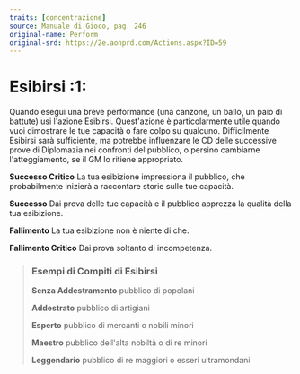 ```yaml
---
traits: [concentrazione]
source: Manuale di Gioco, pag. 246
original-name: Perform
original-srd: https://2e.aonprd.com/Actions.aspx?ID=59
---
```


# Esibirsi :1:

Quando esegui una breve performance (una canzone, un ballo, un paio di battute)
usi l'azione Esibirsi. Quest'azione è particolarmente utile quando vuoi
dimostrare le tue capacità o fare colpo su qualcuno. Difficilmente Esibirsi sarà
sufficiente, ma potrebbe influenzare le CD delle successive prove di Diplomazia
nei confronti del pubblico, o persino cambiarne l'atteggiamento, se il GM lo
ritiene appropriato.

**Successo Critico** La tua esibizione impressiona il pubblico, che
probabilmente inizierà a raccontare storie sulle tue capacità.

**Successo** Dai prova delle tue capacità e il pubblico apprezza la qualità
della tua esibizione.

**Fallimento** La tua esibizione non è niente di che.

**Fallimento Critico** Dai prova soltanto di incompetenza.

> ### Esempi di Compiti di Esibirsi
>
> **Senza Addestramento** pubblico di popolani
>
> **Addestrato** pubblico di artigiani
>
> **Esperto** pubblico di mercanti o nobili minori
>
> **Maestro** pubblico dell'alta nobiltà o di re minori
>
> **Leggendario** pubblico di re maggiori o esseri ultramondani
